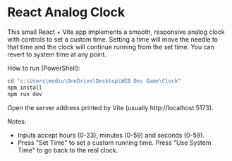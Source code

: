 # React Analog Clock

This small React + Vite app implements a smooth, responsive analog clock with controls to set a custom time. Setting a time will move the needle to that time and the clock will continue running from the set time. You can revert to system time at any point.

How to run (PowerShell):

```powershell
cd "c:\Users\modiu\OneDrive\Desktop\WEB Dev Game\Clock"
npm install
npm run dev
```

Open the server address printed by Vite (usually http://localhost:5173).

Notes:
- Inputs accept hours (0-23), minutes (0-59) and seconds (0-59).
- Press "Set Time" to set a custom running time. Press "Use System Time" to go back to the real clock.
